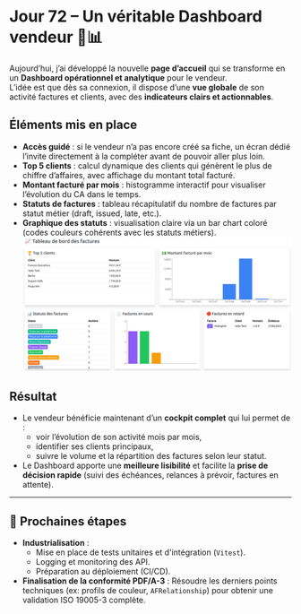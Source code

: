 # Jour 72 – Un véritable Dashboard vendeur 🚀📊  

Aujourd’hui, j’ai développé la nouvelle **page d’accueil** qui se transforme en un **Dashboard opérationnel et analytique** pour le vendeur.  
L’idée est que dès sa connexion, il dispose d’une **vue globale** de son activité factures et clients, avec des **indicateurs clairs et actionnables**.  

## Éléments mis en place  

- **Accès guidé** : si le vendeur n’a pas encore créé sa fiche, un écran dédié l’invite directement à la compléter avant de pouvoir aller plus loin.  
- **Top 5 clients** : calcul dynamique des clients qui génèrent le plus de chiffre d’affaires, avec affichage du montant total facturé.  
- **Montant facturé par mois** : histogramme interactif pour visualiser l’évolution du CA dans le temps.  
- **Statuts de factures** : tableau récapitulatif du nombre de factures par statut métier (draft, issued, late, etc.).  
- **Graphique des statuts** : visualisation claire via un bar chart coloré (codes couleurs cohérents avec les statuts métiers).  
![DashBoard](../images/jour72/dashBoard.png)

## Résultat  

- Le vendeur bénéficie maintenant d’un **cockpit complet** qui lui permet de :  
  - voir l’évolution de son activité mois par mois,  
  - identifier ses clients principaux,  
  - suivre le volume et la répartition des factures selon leur statut.  
- Le Dashboard apporte une **meilleure lisibilité** et facilite la **prise de décision rapide** (suivi des échéances, relances à prévoir, factures en attente).  

---

## 📌 Prochaines étapes

- **Industrialisation** :
  - Mise en place de tests unitaires et d'intégration (`Vitest`).  
  - Logging et monitoring des API.  
  - Préparation au déploiement (CI/CD).  
- **Finalisation de la conformité PDF/A-3** : Résoudre les derniers points techniques (ex: profils de couleur, `AFRelationship`) pour obtenir une validation ISO 19005-3 complète.  

